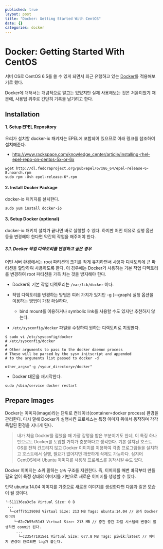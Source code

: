 ```yaml
---
published: true
layout: post
title: "Docker: Getting Started With CentOS"
date: {}
categories: docker
---
```


Docker: Getting Started With CentOS
==============================

서버 OS로 CentOS 6.5를 쓸 수 있게 되면서 최근 유행하고 있는 [Docker][docker.io]를 적용해보기로 했다.

Docker에 대해서는 개념적으로 알고는 있었지만 실제 사용해보는 것은 처음이었기 때문에, 사용법 위주로 간단히 기록을 남기려고 한다.


Installation
-----------------

#### 1. Setup EPEL Repository

우리가 설치할 docker-io 패키지는 EPEL에 포함되어 있으므로 아래 링크를 참조하여 설치해준다.

- http://www.rackspace.com/knowledge_center/article/installing-rhel-epel-repo-on-centos-5x-or-6x
```
wget http://dl.fedoraproject.org/pub/epel/6/x86_64/epel-release-6-8.noarch.rpm
sudo rpm -Uvh epel-release-6*.rpm
```

#### 2. Install Docker Package

docker-io 패키지를 설치한다.
```
sudo yum install docker-io
```

#### 3. Setup Docker (optional)

docker-io 패키지 설치가 끝나면 바로 실행할 수 있다. 하지만 어떤 이유로 실행 옵션 등을 변경해야 한다면 약간의 작업을 해주어야 한다.

##### 3.1. Docker 작업 디렉토리를 변경하고 싶은 경우

어떤 서버 환경에서는 root 파티션의 크기를 작게 유지하면서 사용자 디렉토리에 큰 파티션을 할당하여 사용하도록 한다. 이 경우에는 Docker가 사용하는 기본 작업 디렉토리를 변경하여 root 파티션을 가득 차는 것을 방지해야 한다.

- Docker의 기본 작업 디렉토리는 `/var/lib/docker` 이다.

- 작업 디렉토리를 변경하는 방법은 여러 가지가 있지만 -g (--graph) 실행 옵션을 이용하는 방법이 가장 확실하다.
  - bind mount를 이용하거나 symbolic link를 사용할 수도 있지만 추천하지 않는다.

- `/etc/sysconfig/docker` 파일을 수정하여 원하는 디렉토리로 지정한다.
```
$ sudo vi /etc/sysconfig/docker
# /etc/sysconfig/docker
#
# Other arguments to pass to the docker daemon process
# These will be parsed by the sysv initscript and appended
# to the arguments list passed to docker -d

other_args="-g /<your_directory>/docker"
```

- Docker 대몬을 재시작한다.
```
sudo /sbin/service docker restart
```

Prepare Images
----------------------

Docker는 이미지(image)라는 단위로 컨테이너(container=docker process) 환경을 관리한다.
다시 말해 Docker가 실행시킨 프로세스는 특정 이미지 위에서 동작하며 각각 독립된 환경을 지니게 된다.

> 내가 처음 Docker를 접했을 때 가장 감명을 받은 부분이기도 한데, 이 특징 하나만으로도 Docker를 도입할 가치가 충분하다고 생각한다. 기본 설치된 호스트 OS를 전혀 건드리지 않고 Docker 이미지를 이용하여 각종 프로그램들을 설치하고 호스트에서 실행, 필요가 없어지면 깨끗하게 삭제도 가능하다. 심지어 CentOS에서 Ubuntu 이미지를 사용해 프로세스를 동작시킬 수도 있다.

Docker 이미지는 소위 말하는 `상속` 구조를 지원한다. 즉, 이미지를 매번 바닥부터 만들 필요 없이 특정 상태의 이미지를 기반으로 새로운 이미지를 생성할 수 있다.

만약 ubuntu:14.04 이미지를 기준으로 새로운 이미지를 생성한다면 다음과 같은 모습이 될 것이다.

```
└─511136ea3c5a Virtual Size: 0 B
 ...
  └─c4ff7513909d Virtual Size: 213 MB Tags: ubuntu:14.04 // 공식 Docker 이미지
    └─62e7b55d31d3 Virtual Size: 213 MB // 중간 중간 파일 시스템에 변경이 발생하면 commit 된다.
     ...
      └─c235471015e1 Virtual Size: 677.8 MB Tags: piwik:latest // 이미지 변경이 완료되면 tag가 붙는다.
```

[docker.io]: http://docker.io
